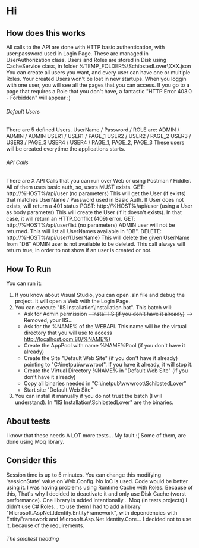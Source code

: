 # Hi

## How does this works
All calls to the API are done with HTTP basic authentication, with user:password used in Login Page. These are managed in UserAuthorization class.
Users and Roles are stored in Disk using CacheService class, in folder %TEMP_FOLDER%\SchibstedLover\XXX.json
You can create all users you want, and every user can have one or multiple Roles. Your created Users won't be lost in new startups.
When you loggin with one user, you will see all the pages that you can access. If you go to a page that requires a Role that you don't have, a fantastic "HTTP Error 403.0 - Forbidden" will appear :)

###### Default Users
There are 5 defined Users. UserName / Password / ROLE are:
	ADMIN / ADMIN / ADMIN
	USER1 / USER1 / PAGE_1
	USER2 / USER2 / PAGE_2
	USER3 / USER3 / PAGE_3
	USER4 / USER4 / PAGE_1, PAGE_2, PAGE_3
These users will be created everytime the applications starts.
	
###### API Calls
There are X API Calls that you can run over Web or using Postman / Fiddler. All of them uses basic auth, so, users MUST exists.
GET: 	http://%HOST%/api/user (no parameters)
	This will get the User (if exists) that matches UserName / Password used in Basic Auth.
	If User does not exists, will return a 401 status
POST:	http://%HOST%/api/user (using a User as body parameter)
	This will create the User (if it doesn't exists). In that case, it will return an HTTP.Conflict (409) error.
GET:	http://%HOST%/api/user/list (no parameters)
	ADMIN user will not be returned.
	This will list all UserNames available in "DB".
DELETE:	http://%HOST%/api/user/{UserName}
	This will delete the given UserName from "DB"
	ADMIN user is not available to be deleted.
	This call always will return true, in order to not show if an user is created or not.
	
	
## How To Run
You can run it:
1. If you know about Visual Studio, you can open .sln file and debug the project. It will open a Web with the Login Page.
2. You can execute "IIS Installation\installation.bat". This batch will:
   - Ask for Admin permission
   ~~- Install IIS (if you don't have it already)~~ --> Removed, your IIS...
   - Ask for the %NAME% of the WEBAPI. This name will be the virtual directory that you will use to access http://localhost.com:80/%NAME%)
   - Create the AppPool with name %NAME%Pool (if you don't have it already)
   - Create the Site "Default Web Site" (if you don't have it already) pointing to "C:\inetpub\wwwroot". If you have it already, it will stop it. 
   - Create the Virtual Directory %NAME% in "Default Web Site" (if you don't have it already) 
   - Copy all binaries needed in "C:\inetpub\wwwroot\SchibstedLover"
   - Start site "Default Web Site"
3. You can install it manually if you do not trust the batch (I will understand). In "IIS Installation\SchibstedLover" are the binaries.

## About tests
I know that these needs A LOT more tests... My fault :(
Some of them, are done using Moq library.

## Consider this
Session time is up to 5 minutes. You can change this modifying 'sessionState' value on Web.Config.
No IoC is used. Code would be better using it.
I was having problems using Runtime Cache with Roles. Because of this, That's why I decided to deactivate it and only use Disk Cache (worst performance).
One library is added intentionally... Moq (in tests projects)
I didn't use C# Roles... to use them I had to add a library "Microsoft.AspNet.Identity.EntityFramework", with dependencies with EntityFramework and Microsoft.Asp.Net.Identity.Core... I decided not to use it, because of the requirements.







###### The smallest heading
